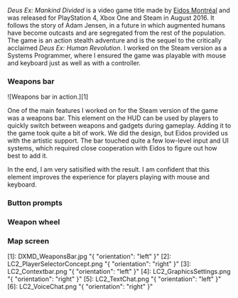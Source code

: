 _Deus Ex: Mankind Divided_ is a video game title made by [Eidos Montréal](https://www.deusex.com/game/dx-md?id=54e649c83c8a5e4a27c5bea5) and was released for PlayStation 4, Xbox One and Steam in August 2016. It follows the story of Adam Jensen, in a future in which augmented humans have become outcasts and are segregated from the rest of the population. The game is an action stealth adventure and is the sequel to the critically acclaimed _Deus Ex: Human Revolution_. I worked on the Steam version as a Systems Programmer, where I ensured the game was playable with mouse and keyboard just as well as with a controller.

### Weapons bar ###

![Weapons bar in action.][1]

One of the main features I worked on for the Steam version of the game was a weapons bar. This element on the HUD can be used by players to quickly switch between weapons and gadgets during gameplay. Adding it to the game took quite a bit of work. We did the design, but Eidos provided us with the artistic support. The bar touched quite a few low-level input and UI systems, which required close cooperation with Eidos to figure out how best to add it.

In the end, I am very satisified with the result. I am confident that this element improves the experience for players playing with mouse and keyboard.

### Button prompts ###

### Weapon wheel ###

### Map screen ###

[1]: DXMD_WeaponsBar.jpg "{ "orientation": "left" }"
[2]: LC2_PlayerSelectorConcept.png "{ "orientation": "right" }"
[3]: LC2_Contextbar.png "{ "orientation": "left" }"
[4]: LC2_GraphicsSettings.png "{ "orientation": "right" }"
[5]: LC2_TextChat.png "{ "orientation": "left" }"
[6]: LC2_VoiceChat.png "{ "orientation": "right" }"